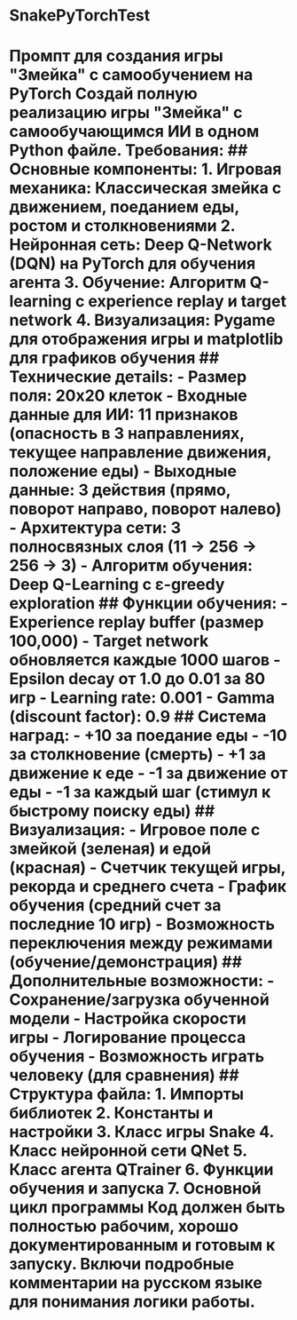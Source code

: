 # SnakePyTorchTest

# Промпт для создания игры "Змейка" с самообучением на PyTorch Создай полную реализацию игры "Змейка" с самообучающимся ИИ в одном Python файле. Требования: ## Основные компоненты: 1. Игровая механика: Классическая змейка с движением, поеданием еды, ростом и столкновениями 2. Нейронная сеть: Deep Q-Network (DQN) на PyTorch для обучения агента 3. Обучение: Алгоритм Q-learning с experience replay и target network 4. Визуализация: Pygame для отображения игры и matplotlib для графиков обучения ## Технические детails: - Размер поля: 20x20 клеток - Входные данные для ИИ: 11 признаков (опасность в 3 направлениях, текущее направление движения, положение еды) - Выходные данные: 3 действия (прямо, поворот направо, поворот налево) - Архитектура сети: 3 полносвязных слоя (11 → 256 → 256 → 3) - Алгоритм обучения: Deep Q-Learning с ε-greedy exploration ## Функции обучения: - Experience replay buffer (размер 100,000) - Target network обновляется каждые 1000 шагов - Epsilon decay от 1.0 до 0.01 за 80 игр - Learning rate: 0.001 - Gamma (discount factor): 0.9 ## Система наград: - +10 за поедание еды - -10 за столкновение (смерть) - +1 за движение к еде - -1 за движение от еды - -1 за каждый шаг (стимул к быстрому поиску еды) ## Визуализация: - Игровое поле с змейкой (зеленая) и едой (красная) - Счетчик текущей игры, рекорда и среднего счета - График обучения (средний счет за последние 10 игр) - Возможность переключения между режимами (обучение/демонстрация) ## Дополнительные возможности: - Сохранение/загрузка обученной модели - Настройка скорости игры - Логирование процесса обучения - Возможность играть человеку (для сравнения) ## Структура файла: 1. Импорты библиотек 2. Константы и настройки 3. Класс игры Snake 4. Класс нейронной сети QNet 5. Класс агента QTrainer 6. Функции обучения и запуска 7. Основной цикл программы Код должен быть полностью рабочим, хорошо документированным и готовым к запуску. Включи подробные комментарии на русском языке для понимания логики работы.
